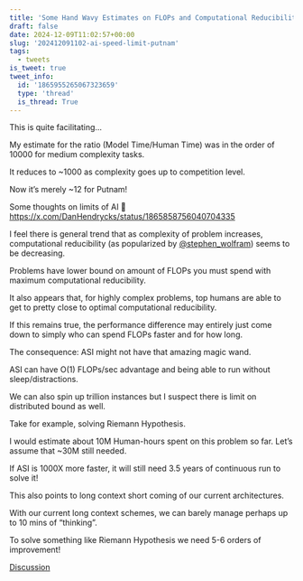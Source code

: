 ```yaml
---
title: 'Some Hand Wavy Estimates on FLOPs and Computational Reducibility'
draft: false
date: 2024-12-09T11:02:57+00:00
slug: '202412091102-ai-speed-limit-putnam'
tags:
  - tweets
is_tweet: true
tweet_info:
  id: '1865955265067323659'
  type: 'thread'
  is_thread: True
---
```




This is quite facilitating…

My estimate for the ratio (Model Time/Human Time) was in the order of 10000 for medium complexity tasks.

It reduces to ~1000 as complexity goes up to competition level.

Now it’s merely ~12 for Putnam!

Some thoughts on limits of AI 🧵 <https://x.com/DanHendrycks/status/1865858756040704335>

I feel there is general trend that as complexity of problem increases, computational reducibility (as popularized by [@stephen_wolfram](https://x.com/stephen_wolfram)) seems to be decreasing.

Problems have lower bound on amount of FLOPs you must spend with maximum computational reducibility.

It also appears that,  for highly complex problems, top humans are able to get to pretty close to optimal computational reducibility.

If this remains true, the performance difference may entirely just come down to simply who can spend FLOPs faster and for how long.

The consequence: ASI might not have that amazing magic wand.

ASI can have O(1) FLOPs/sec advantage and being able to run without sleep/distractions.

We can also spin up  trillion instances but I suspect there is limit on distributed bound as well.

Take for example, solving Riemann Hypothesis.

I would estimate about 10M Human-hours spent on this problem so far. Let’s assume that ~30M still needed.

If ASI is 1000X more faster, it will still need 3.5 years of continuous run to solve it!

This also points to long context short coming of our current architectures.

With our current long context schemes, we can barely manage perhaps up to 10 mins of “thinking”.

To solve something like Riemann Hypothesis we need 5-6 orders of improvement!

[Discussion](https://x.com/sytelus/status/1865955265067323659)
